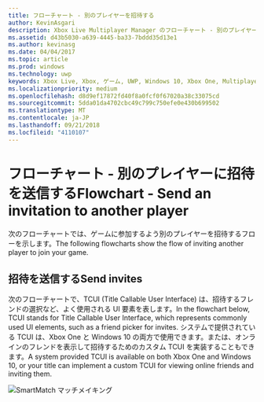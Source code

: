 ```yaml
---
title: フローチャート - 別のプレイヤーを招待する
author: KevinAsgari
description: Xbox Live Multiplayer Manager のフローチャート - 別のプレイヤーに招待を送信します。
ms.assetid: d43b5030-a639-4445-ba33-7bddd35d13e1
ms.author: kevinasg
ms.date: 04/04/2017
ms.topic: article
ms.prod: windows
ms.technology: uwp
keywords: Xbox Live, Xbox, ゲーム, UWP, Windows 10, Xbox One, Multiplayer Manager, フローチャート
ms.localizationpriority: medium
ms.openlocfilehash: d8d9ef17872fd40f8a0fcf0f67020a38c33075cd
ms.sourcegitcommit: 5dda01da4702cbc49c799c750efe0e430b699502
ms.translationtype: MT
ms.contentlocale: ja-JP
ms.lasthandoff: 09/21/2018
ms.locfileid: "4110107"
---
```

# <a name="flowchart---send-an-invitation-to-another-player"></a><span data-ttu-id="9a1f4-104">フローチャート - 別のプレイヤーに招待を送信する</span><span class="sxs-lookup"><span data-stu-id="9a1f4-104">Flowchart - Send an invitation to another player</span></span>

<span data-ttu-id="9a1f4-105">次のフローチャートでは、ゲームに参加するよう別のプレイヤーを招待するフローを示します。</span><span class="sxs-lookup"><span data-stu-id="9a1f4-105">The following flowcharts show the flow of inviting another player to join your game.</span></span>

## <a name="send-invites"></a><span data-ttu-id="9a1f4-106">招待を送信する</span><span class="sxs-lookup"><span data-stu-id="9a1f4-106">Send invites</span></span>

<span data-ttu-id="9a1f4-107">次のフローチャートで、TCUI (Title Callable User Interface) は、招待するフレンドの選択など、よく使用される UI 要素を表します。</span><span class="sxs-lookup"><span data-stu-id="9a1f4-107">In the flowchart below, TCUI stands for Title Callable User Interface, which represents commonly used UI elements, such as a friend picker for invites.</span></span> <span data-ttu-id="9a1f4-108">システムで提供されている TCUI は、Xbox One と Windows 10 の両方で使用できます。または、オンラインのフレンドを表示して招待するためのカスタム TCUI を実装することもできます。</span><span class="sxs-lookup"><span data-stu-id="9a1f4-108">A system provided TCUI is available on both Xbox One and Windows 10, or your title can implement a custom TCUI for viewing online friends and inviting them.</span></span>

![SmartMatch マッチメイキング](../../../images/multiplayer/mpm-send-invites.png)
